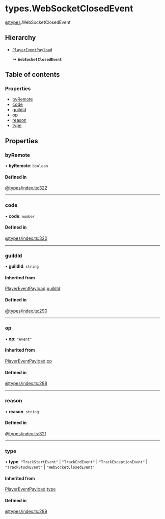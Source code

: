 # types.WebSocketClosedEvent

[@types](../types.md).WebSocketClosedEvent

## Hierarchy

- [`PlayerEventPayload`](types.PlayerEventPayload.md)

  ↳ **`WebSocketClosedEvent`**

## Table of contents

### Properties

- [byRemote](types.WebSocketClosedEvent.md#byremote)
- [code](types.WebSocketClosedEvent.md#code)
- [guildId](types.WebSocketClosedEvent.md#guildid)
- [op](types.WebSocketClosedEvent.md#op)
- [reason](types.WebSocketClosedEvent.md#reason)
- [type](types.WebSocketClosedEvent.md#type)

## Properties

### byRemote

• **byRemote**: `boolean`

#### Defined in

[@types/index.ts:322](https://github.com/hmes98318/LavaShark/blob/main/src/@types/index.ts#L322)

___

### code

• **code**: `number`

#### Defined in

[@types/index.ts:320](https://github.com/hmes98318/LavaShark/blob/main/src/@types/index.ts#L320)

___

### guildId

• **guildId**: `string`

#### Inherited from

[PlayerEventPayload](types.PlayerEventPayload.md).[guildId](types.PlayerEventPayload.md#guildid)

#### Defined in

[@types/index.ts:290](https://github.com/hmes98318/LavaShark/blob/main/src/@types/index.ts#L290)

___

### op

• **op**: ``"event"``

#### Inherited from

[PlayerEventPayload](types.PlayerEventPayload.md).[op](types.PlayerEventPayload.md#op)

#### Defined in

[@types/index.ts:288](https://github.com/hmes98318/LavaShark/blob/main/src/@types/index.ts#L288)

___

### reason

• **reason**: `string`

#### Defined in

[@types/index.ts:321](https://github.com/hmes98318/LavaShark/blob/main/src/@types/index.ts#L321)

___

### type

• **type**: ``"TrackStartEvent"`` \| ``"TrackEndEvent"`` \| ``"TrackExceptionEvent"`` \| ``"TrackStuckEvent"`` \| ``"WebSocketClosedEvent"``

#### Inherited from

[PlayerEventPayload](types.PlayerEventPayload.md).[type](types.PlayerEventPayload.md#type)

#### Defined in

[@types/index.ts:289](https://github.com/hmes98318/LavaShark/blob/main/src/@types/index.ts#L289)
